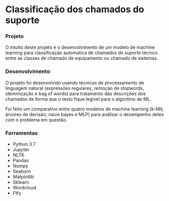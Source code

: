 # Classificação dos chamados do suporte

### Projeto

O intuito deste projeto é o desenvolvimento de um modelo de machine learning para classificação automatica de chamados do suporte técnico entre as classes de chamado de equipamento ou chamado de sistemas.

### Desenvolvimento

O projeto foi desenvolvido usando técnicas de processamento de linguagem natural (expressões regulares, remoção de stopwords, stemmização e bag of words) para tratamento das descrições dos chamados de forma que o texto fique legivel para o algoritmo de ML.

Foi feito um comparativo entre quatro modelos de machine learning (k-NN, árvores de decisão, naive bayes e MLP) para análisar o desempenho deles com o problema em questão.

### Ferramentas

- Python 3.7
- Jupyter
- NLTK
- Pandas
- Numpy
- Seaborn
- Matplotlib
- Sklearn
- Wordcloud
- Ftfy
